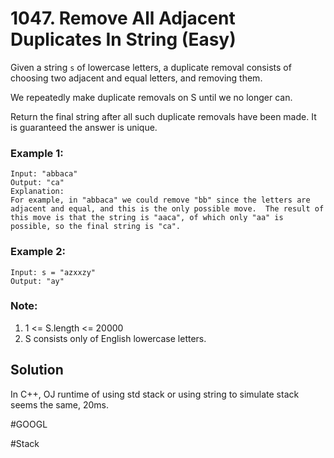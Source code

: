 # 1047. Remove All Adjacent Duplicates In String (Easy)

Given a string `s` of lowercase letters, a duplicate removal consists of choosing two adjacent and equal letters, and removing them.

We repeatedly make duplicate removals on S until we no longer can.

Return the final string after all such duplicate removals have been made. It is guaranteed the answer is unique.

### Example 1:

```
Input: "abbaca"
Output: "ca"
Explanation:
For example, in "abbaca" we could remove "bb" since the letters are adjacent and equal, and this is the only possible move.  The result of this move is that the string is "aaca", of which only "aa" is possible, so the final string is "ca".
```

### Example 2:

```
Input: s = "azxxzy"
Output: "ay"
```

### Note:

1. 1 <= S.length <= 20000
2. S consists only of English lowercase letters.

## Solution

In C++, OJ runtime of using std stack or using string to simulate stack seems the same, 20ms.

#GOOGL

#Stack
